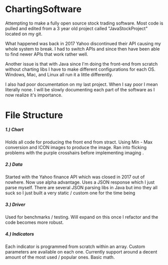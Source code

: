 # ChartingSoftware
Attempting to make a fully open source stock trading software. Most code is pulled and edited from a 3 year old project called "JavaStockProject" located on my git.

What happened was back in 2017 Yahoo discontinued their API causing my whole system to break. I had to switch APIs and since then have been able to find newer APIs that work rather well.

Another issue is that with Java since I'm doing the front-end from scratch without charting libs I have to make different configurations for each OS. Windows, Mac, and Linux all run it a little differently.

I also had poor documentation on my last project. When I say poor I mean literally none. I will be slowly documenting each part of the software as I now realize it's importance. 

# File Structure

<h5> 1.) Chart</h5> Holds all code for producing the front end from stract. Using Min - Max conversion and ICON images to produce the image. Ran into flicking problems with the purple crosshairs before implementing imaging .  

<h5> 2.) Data </h5>  Started with the Yahoo finance API which was closed in 2017 out of nowhere. Now use alpha advantage. Uses a JSON response which I just parse myself. There are several JSON parsing libs in Java but imo they all suck so I just built a very static / custom one for the time being

<h5> 3.) Driver </h5> Used for benchmarks / testing. Will expand on this once I refactor and the code becomes more robust.

<h5> 4.) Indicators </h5> Each indicator is programmed from scratch within an array. Custom parameters are available on each one. Currently support around a decent amount of the most used / popular ones. Basic math.
